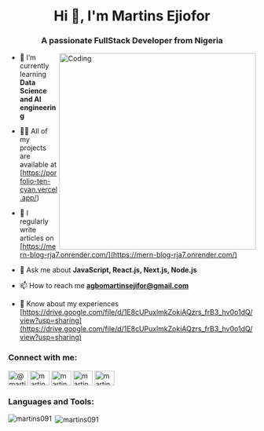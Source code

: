 <h1 align="center">Hi 👋, I'm Martins Ejiofor</h1>
<h3 align="center">A passionate FullStack Developer from Nigeria</h3>
<img align="right" alt="Coding" width="400" src="https://github.com/user-attachments/assets/6c70d571-3b6e-42ab-8851-d518789577a2" />

- 🌱 I’m currently learning **Data Science and AI engineering**

- 👨‍💻 All of my projects are available at [https://porfolio-ten-cyan.vercel.app/)

- 📝 I regularly write articles on [https://mern-blog-rja7.onrender.com/](https://mern-blog-rja7.onrender.com/)

- 💬 Ask me about **JavaScript, React.js, Next.js, Node.js**

- 📫 How to reach me **agbomartinsejifor@gmail.com**

- 📄 Know about my experiences [https://drive.google.com/file/d/1E8cUPuxlmkZokiAQzrs_frB3_hv0o1dQ/view?usp=sharing](https://drive.google.com/file/d/1E8cUPuxlmkZokiAQzrs_frB3_hv0o1dQ/view?usp=sharing)

<h3 align="left">Connect with me:</h3>
<p align="left">
    <a href="https://twitter.com/@martin-ejiofor" target="blank"><img align="center" src="https://raw.githubusercontent.com/rahuldkjain/github-profile-readme-generator/master/src/images/icons/Social/twitter.svg" alt="@martin-ejiofor" height="30" width="40" /></a>
    <a href="https://linkedin.com/in/martins ejiofor" target="blank"><img align="center" src="https://raw.githubusercontent.com/rahuldkjain/github-profile-readme-generator/master/src/images/icons/Social/linked-in-alt.svg" alt="martins ejiofor" height="30" width="40" /></a>
    <a href="https://fb.com/martins_ejiofor" target="blank"><img align="center" src="https://raw.githubusercontent.com/rahuldkjain/github-profile-readme-generator/master/src/images/icons/Social/facebook.svg" alt="martins_ejiofor" height="30" width="40" /></a>
    <a href="https://instagram.com/martinsejiofo" target="blank"><img align="center" src="https://raw.githubusercontent.com/rahuldkjain/github-profile-readme-generator/master/src/images/icons/Social/instagram.svg" alt="martinsejiofo" height="30" width="40" /></a>
    <a href="https://www.youtube.com/c/martinsejifor" target="blank"><img align="center" src="https://raw.githubusercontent.com/rahuldkjain/github-profile-readme-generator/master/src/images/icons/Social/youtube.svg" alt="martinsejifor" height="30" width="40" /></a>
</p>

<h3 align="left">Languages and Tools:</h3>
<p align="left"> 
    <!-- Your tools and languages icons here -->
</p>

<p><img align="left" src="https://github-readme-stats.vercel.app/api/top-langs?username=martins091&show_icons=true&locale=en&layout=compact" alt="martins091" /></p>

<p>&nbsp;<img align="center" src="https://github-readme-stats.vercel.app/api?username=martins091&show_icons=true&locale=en" alt="martins091" /></p>
